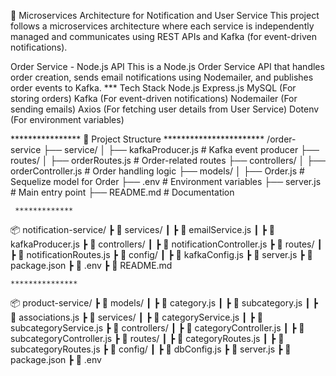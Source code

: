 📌 Microservices Architecture for Notification and User Service
This project follows a microservices architecture where each service is independently managed and communicates using REST APIs and Kafka (for event-driven notifications).

Order Service - Node.js API
This is a Node.js Order Service API that handles order creation, sends email notifications using Nodemailer, and publishes order events to Kafka.
  *** Tech Stack
Node.js
Express.js
MySQL (For storing orders)
Kafka (For event-driven notifications)
Nodemailer (For sending emails)
Axios (For fetching user details from User Service)
Dotenv (For environment variables)

**************** 📂 Project Structure ***********************
/order-service
 ├── service/
 │   ├── kafkaProducer.js  # Kafka event producer
 ├── routes/
 │   ├── orderRoutes.js    # Order-related routes
 ├── controllers/
 │   ├── orderController.js  # Order handling logic
 ├── models/
 │   ├── Order.js  # Sequelize model for Order
 ├── .env    # Environment variables
 ├── server.js  # Main entry point
 ├── README.md  # Documentation

     *************
📦 notification-service/
 ┣ 📂 services/
 ┃ ┣ 📜 emailService.js
 ┃ ┣ 📜 kafkaProducer.js
 ┣ 📂 controllers/
 ┃ ┣ 📜 notificationController.js
 ┣ 📂 routes/
 ┃ ┣ 📜 notificationRoutes.js
 ┣ 📂 config/
 ┃ ┣ 📜 kafkaConfig.js
 ┣ 📜 server.js
 ┣ 📜 package.json
 ┣ 📜 .env
 ┣ 📜 README.md

    ***************
📦 product-service/
 ┣ 📂 models/
 ┃ ┣ 📜 category.js
 ┃ ┣ 📜 subcategory.js
 ┃ ┣ 📜 associations.js
 ┣ 📂 services/
 ┃ ┣ 📜 categoryService.js
 ┃ ┣ 📜 subcategoryService.js
 ┣ 📂 controllers/
 ┃ ┣ 📜 categoryController.js
 ┃ ┣ 📜 subcategoryController.js
 ┣ 📂 routes/
 ┃ ┣ 📜 categoryRoutes.js
 ┃ ┣ 📜 subcategoryRoutes.js
 ┣ 📂 config/
 ┃ ┣ 📜 dbConfig.js
 ┣ 📜 server.js
 ┣ 📜 package.json
 ┣ 📜 .env





